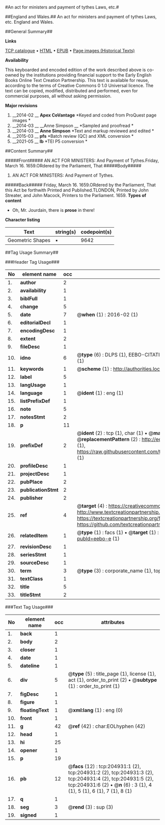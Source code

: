 #An act for ministers and payment of tythes Laws, etc.#

##England and Wales.##
An act for ministers and payment of tythes
Laws, etc.
England and Wales.

##General Summary##

**Links**

[TCP catalogue](http://www.ota.ox.ac.uk/tcp/)  • 
[HTML](http://tei.it.ox.ac.uk/tcp/Texts-HTML/free/B21/B21831.html)  • 
[EPUB](http://tei.it.ox.ac.uk/tcp/Texts-EPUB/free/B21/B21831.epub) • 
[Page images (Historical Texts)](https://historicaltexts.jisc.ac.uk/eebo-11230419e)

**Availability**

This keyboarded and encoded edition of the work described above is co-owned by the
    institutions providing financial support to the Early English Books Online Text Creation
    Partnership. This text is available for reuse, according to the terms of  Creative Commons 0 1.0 Universal
    licence. The text can be copied, modified, distributed and performed, even for commercial
    purposes, all without asking permission.

**Major revisions**

1. __2014-02 __ __Apex CoVantage__ *Keyed and coded from ProQuest page images *
1. __2014-03 __ __Anne Simpson __ *Sampled and proofread *
1. __2014-03 __ __Anne Simpson__ *Text and markup reviewed and edited *
1. __2015-03 __ __pfs__ *Batch review (QC) and XML conversion *
1. __2021-05 __ __lb__ *TEI P5 conversion *

##Content Summary##

#####Front#####
 AN ACT FOR MINISTERS: And Payment of Tythes.Friday, March 16. 1659.ORdered by the Parliament, That 
#####Body#####

1. AN ACT FOR MINISTERS: And Payment of Tythes.

#####Back#####
Friday, March 16. 1659.ORdered by the Parliament, That this Act be forthwith Printed and Published.TLONDON, Printed by John Streater, and John Macock, Printers to the Parliament. 1659.
**Types of content**

  * Oh, Mr. Jourdain, there is **prose** in there!

**Character listing**


|Text|string(s)|codepoint(s)|
|---|---|---|
|Geometric Shapes|▪|9642|

##Tag Usage Summary##

###Header Tag Usage###

|No|element name|occ|attributes|
|---|---|---|---|
|1.|__author__|2||
|2.|__availability__|1||
|3.|__biblFull__|1||
|4.|__change__|5||
|5.|__date__|7| @__when__ (1) : 2016-02 (1)|
|6.|__editorialDecl__|1||
|7.|__encodingDesc__|1||
|8.|__extent__|2||
|9.|__fileDesc__|1||
|10.|__idno__|6| @__type__ (6) : DLPS (1), EEBO-CITATION (1), VID (1), EEBO-PROQUEST (1), STC (1), OCLC (1)|
|11.|__keywords__|1| @__scheme__ (1) : http://authorities.loc.gov/ (1)|
|12.|__label__|5||
|13.|__langUsage__|1||
|14.|__language__|1| @__ident__ (1) : eng (1)|
|15.|__listPrefixDef__|1||
|16.|__note__|5||
|17.|__notesStmt__|2||
|18.|__p__|11||
|19.|__prefixDef__|2| @__ident__ (2) : tcp (1), char (1)  •  @__matchPattern__ (2) : ([0-9\-]+):([0-9IVX]+) (1), (.+) (1)  •  @__replacementPattern__ (2) : http://eebo.chadwyck.com/downloadtiff?vid=$1&page=$2 (1), https://raw.githubusercontent.com/textcreationpartnership/Texts/master/tcpchars.xml#$1 (1)|
|20.|__profileDesc__|1||
|21.|__projectDesc__|1||
|22.|__pubPlace__|2||
|23.|__publicationStmt__|2||
|24.|__publisher__|2||
|25.|__ref__|4| @__target__ (4) : https://creativecommons.org/publicdomain/zero/1.0/ (1), http://www.textcreationpartnership.org/docs/. (1), https://textcreationpartnership.org/faq/#faq05 (1), https://github.com/textcreationpartnership (1)|
|26.|__relatedItem__|1| @__type__ (1) : facs (1)  •  @__target__ (1) : https://data.historicaltexts.jisc.ac.uk/view?pubId=eebo-e (1)|
|27.|__revisionDesc__|1||
|28.|__seriesStmt__|1||
|29.|__sourceDesc__|1||
|30.|__term__|3| @__type__ (3) : corporate_name (1), topical_term (1), geographic_name (1)|
|31.|__textClass__|1||
|32.|__title__|5||
|33.|__titleStmt__|2||


###Text Tag Usage###

|No|element name|occ|attributes|
|---|---|---|---|
|1.|__back__|1||
|2.|__body__|2||
|3.|__closer__|1||
|4.|__date__|1||
|5.|__dateline__|1||
|6.|__div__|5| @__type__ (5) : title_page (1), license (1), act (1), order_to_print (2)  •  @__subtype__ (1) : order_to_print (1)|
|7.|__figDesc__|1||
|8.|__figure__|1||
|9.|__floatingText__|1| @__xml:lang__ (1) : eng (0)|
|10.|__front__|1||
|11.|__g__|42| @__ref__ (42) : char:EOLhyphen (42)|
|12.|__head__|1||
|13.|__hi__|25||
|14.|__opener__|1||
|15.|__p__|19||
|16.|__pb__|12| @__facs__ (12) : tcp:204931:1 (2), tcp:204931:2 (2), tcp:204931:3 (2), tcp:204931:4 (2), tcp:204931:5 (2), tcp:204931:6 (2)  •  @__n__ (6) : 3 (1), 4 (1), 5 (1), 6 (1), 7 (1), 8 (1)|
|17.|__q__|1||
|18.|__seg__|3| @__rend__ (3) : sup (3)|
|19.|__signed__|1||
